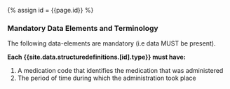 {% assign id = {{page.id}} %}



### Mandatory Data Elements and Terminology

The following data-elements are mandatory (i.e data MUST be present).

**Each {{site.data.structuredefinitions.[id].type}} must have:**

1. A medication code that identifies the medication that was administered
1. The period of time during which the administration took place
